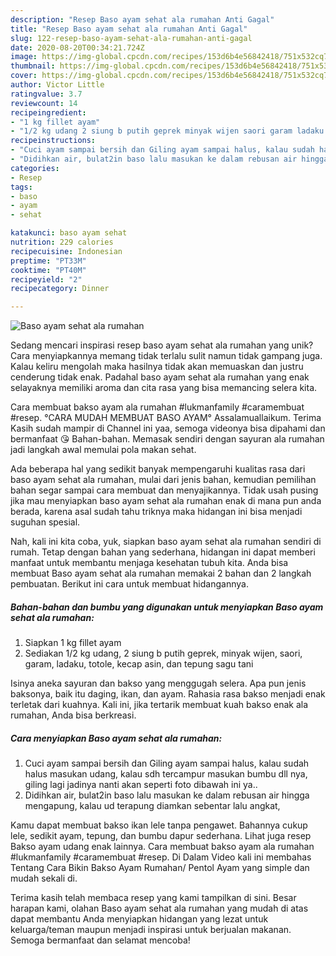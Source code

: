 ```yaml
---
description: "Resep Baso ayam sehat ala rumahan Anti Gagal"
title: "Resep Baso ayam sehat ala rumahan Anti Gagal"
slug: 122-resep-baso-ayam-sehat-ala-rumahan-anti-gagal
date: 2020-08-20T00:34:21.724Z
image: https://img-global.cpcdn.com/recipes/153d6b4e56842418/751x532cq70/baso-ayam-sehat-ala-rumahan-foto-resep-utama.jpg
thumbnail: https://img-global.cpcdn.com/recipes/153d6b4e56842418/751x532cq70/baso-ayam-sehat-ala-rumahan-foto-resep-utama.jpg
cover: https://img-global.cpcdn.com/recipes/153d6b4e56842418/751x532cq70/baso-ayam-sehat-ala-rumahan-foto-resep-utama.jpg
author: Victor Little
ratingvalue: 3.7
reviewcount: 14
recipeingredient:
- "1 kg fillet ayam"
- "1/2 kg udang 2 siung b putih geprek minyak wijen saori garam ladaku totole kecap asin dan tepung sagu tani"
recipeinstructions:
- "Cuci ayam sampai bersih dan Giling ayam sampai halus, kalau sudah halus masukan udang, kalau sdh tercampur masukan bumbu dll nya, giling lagi jadinya nanti akan seperti foto dibawah ini ya.."
- "Didihkan air, bulat2in baso lalu masukan ke dalam rebusan air hingga mengapung, kalau ud terapung diamkan sebentar lalu angkat,"
categories:
- Resep
tags:
- baso
- ayam
- sehat

katakunci: baso ayam sehat 
nutrition: 229 calories
recipecuisine: Indonesian
preptime: "PT33M"
cooktime: "PT40M"
recipeyield: "2"
recipecategory: Dinner

---
```



![Baso ayam sehat ala rumahan](https://img-global.cpcdn.com/recipes/153d6b4e56842418/751x532cq70/baso-ayam-sehat-ala-rumahan-foto-resep-utama.jpg)

Sedang mencari inspirasi resep baso ayam sehat ala rumahan yang unik? Cara menyiapkannya memang tidak terlalu sulit namun tidak gampang juga. Kalau keliru mengolah maka hasilnya tidak akan memuaskan dan justru cenderung tidak enak. Padahal baso ayam sehat ala rumahan yang enak selayaknya memiliki aroma dan cita rasa yang bisa memancing selera kita.

Cara membuat bakso ayam ala rumahan #lukmanfamily #caramembuat #resep. °CARA MUDAH MEMBUAT BASO AYAM° Assalamuallaikum. Terima Kasih sudah mampir di Channel ini yaa, semoga videonya bisa dipahami dan bermanfaat 😘 Bahan-bahan. Memasak sendiri dengan sayuran ala rumahan jadi langkah awal memulai pola makan sehat.

Ada beberapa hal yang sedikit banyak mempengaruhi kualitas rasa dari baso ayam sehat ala rumahan, mulai dari jenis bahan, kemudian pemilihan bahan segar sampai cara membuat dan menyajikannya. Tidak usah pusing jika mau menyiapkan baso ayam sehat ala rumahan enak di mana pun anda berada, karena asal sudah tahu triknya maka hidangan ini bisa menjadi suguhan spesial.


Nah, kali ini kita coba, yuk, siapkan baso ayam sehat ala rumahan sendiri di rumah. Tetap dengan bahan yang sederhana, hidangan ini dapat memberi manfaat untuk membantu menjaga kesehatan tubuh kita. Anda bisa membuat Baso ayam sehat ala rumahan memakai 2 bahan dan 2 langkah pembuatan. Berikut ini cara untuk membuat hidangannya.

<!--inarticleads1-->

##### Bahan-bahan dan bumbu yang digunakan untuk menyiapkan Baso ayam sehat ala rumahan:

1. Siapkan 1 kg fillet ayam
1. Sediakan 1/2 kg udang, 2 siung b putih geprek, minyak wijen, saori, garam, ladaku, totole, kecap asin, dan tepung sagu tani


Isinya aneka sayuran dan bakso yang menggugah selera. Apa pun jenis baksonya, baik itu daging, ikan, dan ayam. Rahasia rasa bakso menjadi enak terletak dari kuahnya. Kali ini, jika tertarik membuat kuah bakso enak ala rumahan, Anda bisa berkreasi. 

<!--inarticleads2-->

##### Cara menyiapkan Baso ayam sehat ala rumahan:

1. Cuci ayam sampai bersih dan Giling ayam sampai halus, kalau sudah halus masukan udang, kalau sdh tercampur masukan bumbu dll nya, giling lagi jadinya nanti akan seperti foto dibawah ini ya..
1. Didihkan air, bulat2in baso lalu masukan ke dalam rebusan air hingga mengapung, kalau ud terapung diamkan sebentar lalu angkat,


Kamu dapat membuat bakso ikan lele tanpa pengawet. Bahannya cukup lele, sedikit ayam, tepung, dan bumbu dapur sederhana. Lihat juga resep Bakso ayam udang enak lainnya. Cara membuat bakso ayam ala rumahan #lukmanfamily #caramembuat #resep. Di Dalam Video kali ini membahas Tentang Cara Bikin Bakso Ayam Rumahan/ Pentol Ayam yang simple dan mudah sekali di. 

Terima kasih telah membaca resep yang kami tampilkan di sini. Besar harapan kami, olahan Baso ayam sehat ala rumahan yang mudah di atas dapat membantu Anda menyiapkan hidangan yang lezat untuk keluarga/teman maupun menjadi inspirasi untuk berjualan makanan. Semoga bermanfaat dan selamat mencoba!
